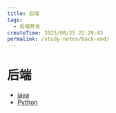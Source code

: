 ```yaml
---
title: 后端
tags:
  - 后端开发
createTime: 2025/08/25 22:29:43
permalink: /study-notes/back-end/
---
```


# 后端
- [java](./java)
- [Python](./python)

